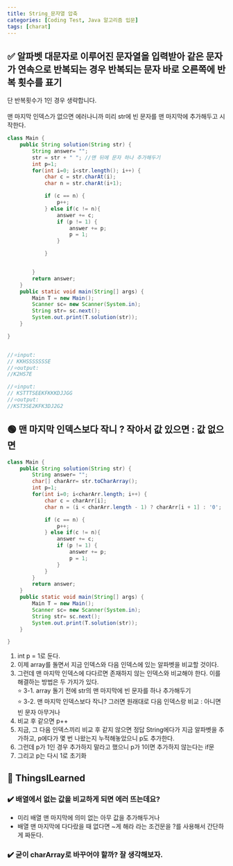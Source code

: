 ```yaml
---
title: String_문자열 압축
categories: [Coding Test, Java 알고리즘 입문]
tags: [charat]
---
```


## ✅ 알파벳 대문자로 이루어진 문자열을 입력받아 같은 문자가 연속으로 반복되는 경우 반복되는 문자 바로 오른쪽에 반복 횟수를 표기

단 반복횟수가 1인 경우 생략합니다. <br>
<br>
맨 마지막 인덱스가 없으면 에러나니까 미리 str에 빈 문자를 맨 마지막에 추가해두고 시작한다. <br>

```java
class Main {
    public String solution(String str) {
        String answer= "";
        str = str + " "; //맨 뒤에 문자 하나 추가해두기
        int p=1;
        for(int i=0; i<str.length(); i++) {
            char c = str.charAt(i);
            char n = str.charAt(i+1);

            if (c == n) {
                p++;
            } else if(c != n){
                answer += c;
                if (p != 1) {
                    answer += p;
                    p = 1;
                }

            }


        }
        return answer;
    }
    public static void main(String[] args) {
        Main T = new Main();
        Scanner sc= new Scanner(System.in);
        String str= sc.next();
        System.out.print(T.solution(str));
    }

}


//⭐️input:
// KKHSSSSSSSE
//⭐️output:
//K2HS7E

//⭐️input:
// KSTTTSEEKFKKKDJJGG
//⭐️output:
//KST3SE2KFK3DJ2G2
```

## 🟢 맨 마지막 인덱스보다 작니 ? 작아서 값 있으면 : 값 없으면

```java
class Main {
    public String solution(String str) {
        String answer= "";
        char[] charArr= str.toCharArray();
        int p=1;
        for(int i=0; i<charArr.length; i++) {
            char c = charArr[i];
            char n = (i < charArr.length - 1) ? charArr[i + 1] : '0';

            if (c == n) {
                p++;
            } else if(c != n){
                answer += c;
                if (p != 1) {
                    answer += p;
                    p = 1;
                }
            }
        }
        return answer;
    }
    public static void main(String[] args) {
        Main T = new Main();
        Scanner sc= new Scanner(System.in);
        String str= sc.next();
        System.out.print(T.solution(str));
    }

}

```

1. int p = 1로 둔다. <br>
2. 이제 array를 돌면서 지금 인덱스와 다음 인덱스에 있는 알파벳을 비교할 것이다. <br>
3. 그런데 맨 마지막 인덱스에 다다르면 존재하지 않는 인덱스와 비교해야 한다. 이를 해결하는 방법은 두 가지가 있다. <br>
   ⭐️ 3-1. array 돌기 전에 str의 맨 마지막에 빈 문자를 하나 추가해두기 <br>
   ⭐️ 3-2. 맨 마지막 인덱스보다 작니? 그러면 원래대로 다음 인덱스랑 비교 : 아니면 빈 문자 아무거나 <br>
4. 비교 후 같으면 p++ <br>
5. 지금, 그 다음 인덱스끼리 비교 후 같지 않으면 정답 String에다가 지금 알파벳을 추가하고, p에다가 몇 번 나왔는지 누적해놓았으니 p도 추가한다. <br>
6. 그런데 p가 1인 경우 추가하지 말라고 했으니 p가 1이면 추가하지 않는다는 if문 <br>
7. 그리고 p는 다시 1로 초기화 <br>

## 🔵 ThingsILearned

### ✔️ 배열에서 없는 값을 비교하게 되면 에러 뜨는데요?

- 미리 배열 맨 마지막에 의미 없는 아무 값을 추가해두거나
- 배열 맨 마지막에 다다랐을 때 없다면 ~게 해라 라는 조건문을 ?를 사용해서 간단하게 짜둔다.

### ✔️ 굳이 charArray로 바꾸어야 할까? 잘 생각해보자.
